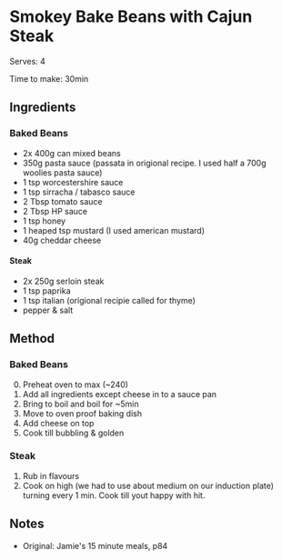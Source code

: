 # Smokey Bake Beans with Cajun Steak

Serves: 4

Time to make: 30min

## Ingredients

### Baked Beans

* 2x 400g can mixed beans
* 350g pasta sauce (passata in origional recipe. I used half a 700g woolies pasta sauce) 
* 1 tsp worcestershire sauce
* 1 tsp sirracha / tabasco sauce
* 2 Tbsp tomato sauce
* 2 Tbsp HP sauce
* 1 tsp honey
* 1 heaped tsp mustard (I used american mustard)
* 40g cheddar cheese

#### Steak

* 2x 250g serloin steak
* 1 tsp paprika
* 1 tsp italian (origional recipie called for thyme)
* pepper & salt

## Method

### Baked Beans

0. Preheat oven to max (~240)
1. Add all ingredients except cheese in to a sauce pan
2. Bring to boil and boil for ~5min
3. Move to oven proof baking dish
4. Add cheese on top
5. Cook till bubbling & golden 

### Steak

1. Rub in flavours
2. Cook on high (we had to use about medium on our induction plate) turning every 1 min. Cook till yout happy with hit.

## Notes

* Original: Jamie's 15 minute meals, p84

